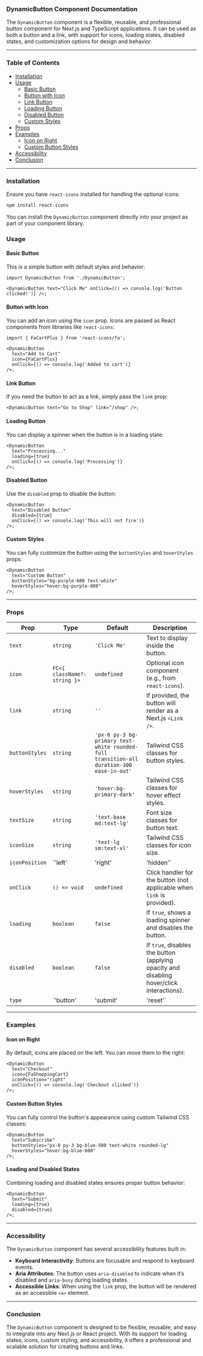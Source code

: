 ### DynamicButton Component Documentation

The `DynamicButton` component is a flexible, reusable, and professional button component for Next.js and TypeScript applications. It can be used as both a button and a link, with support for icons, loading states, disabled states, and customization options for design and behavior.

---

### Table of Contents

- [Installation](#installation)
- [Usage](#usage)
  - [Basic Button](#basic-button)
  - [Button with Icon](#button-with-icon)
  - [Link Button](#link-button)
  - [Loading Button](#loading-button)
  - [Disabled Button](#disabled-button)
  - [Custom Styles](#custom-styles)
- [Props](#props)
- [Examples](#examples)
  - [Icon on Right](#icon-on-right)
  - [Custom Button Styles](#custom-button-styles)
- [Accessibility](#accessibility)
- [Conclusion](#conclusion)

---

### Installation

Ensure you have `react-icons` installed for handling the optional icons:

```bash
npm install react-icons
```

You can install the `DynamicButton` component directly into your project as part of your component library.

### Usage

#### Basic Button

This is a simple button with default styles and behavior:

```tsx
import DynamicButton from './DynamicButton';

<DynamicButton text="Click Me" onClick={() => console.log('Button clicked!')} />;
```

#### Button with Icon

You can add an icon using the `icon` prop. Icons are passed as React components from libraries like `react-icons`:

```tsx
import { FaCartPlus } from 'react-icons/fa';

<DynamicButton
  text="Add to Cart"
  icon={FaCartPlus}
  onClick={() => console.log('Added to cart')}
/>;
```

#### Link Button

If you need the button to act as a link, simply pass the `link` prop:

```tsx
<DynamicButton text="Go to Shop" link="/shop" />;
```

#### Loading Button

You can display a spinner when the button is in a loading state:

```tsx
<DynamicButton
  text="Processing..."
  loading={true}
  onClick={() => console.log('Processing')}
/>;
```

#### Disabled Button

Use the `disabled` prop to disable the button:

```tsx
<DynamicButton
  text="Disabled Button"
  disabled={true}
  onClick={() => console.log('This will not fire')}
/>;
```

#### Custom Styles

You can fully customize the button using the `buttonStyles` and `hoverStyles` props:

```tsx
<DynamicButton
  text="Custom Button"
  buttonStyles="bg-purple-600 text-white"
  hoverStyles="hover:bg-purple-800"
/>;
```

---

### Props

| **Prop**           | **Type**                                  | **Default**                                                                                           | **Description**                                                                                                                                                                                                 |
|--------------------|-------------------------------------------|-------------------------------------------------------------------------------------------------------|-----------------------------------------------------------------------------------------------------------------------------------------------------------------------------------------------------------------|
| `text`             | `string`                                  | `'Click Me'`                                                                                           | Text to display inside the button.                                                                                                                                                                               |
| `icon`             | `FC<{ className?: string }>`              | `undefined`                                                                                           | Optional icon component (e.g., from `react-icons`).                                                                                                                                                             |
| `link`             | `string`                                  | `''`                                                                                                  | If provided, the button will render as a Next.js `<Link />`.                                                                                                                                                    |
| `buttonStyles`     | `string`                                  | `'px-6 py-3 bg-primary text-white rounded-full transition-all duration-300 ease-in-out'`               | Tailwind CSS classes for button styles.                                                                                                                                                                          |
| `hoverStyles`      | `string`                                  | `'hover:bg-primary-dark'`                                                                              | Tailwind CSS classes for hover effect styles.                                                                                                                                                                    |
| `textSize`         | `string`                                  | `'text-base md:text-lg'`                                                                               | Font size classes for button text.                                                                                                                                                                               |
| `iconSize`         | `string`                                  | `'text-lg sm:text-xl'`                                                                                 | Tailwind CSS classes for icon size.                                                                                                                                                                              |
| `iconPosition`     | `'left' | 'right' | 'hidden'`              | `'left'`                                                                                               | Controls whether the icon is displayed on the left, right, or hidden entirely.                                                                                                                                   |
| `onClick`          | `() => void`                              | `undefined`                                                                                           | Click handler for the button (not applicable when `link` is provided).                                                                                                                                           |
| `loading`          | `boolean`                                 | `false`                                                                                               | If `true`, shows a loading spinner and disables the button.                                                                                                                                                     |
| `disabled`         | `boolean`                                 | `false`                                                                                               | If `true`, disables the button (applying opacity and disabling hover/click interactions).                                                                                                                        |
| `type`             | `'button' | 'submit' | 'reset'`            | `'button'`                                                                                             | Specifies the button type (useful for form submissions).                                                                                                                                                        |

---

### Examples

#### Icon on Right

By default, icons are placed on the left. You can move them to the right:

```tsx
<DynamicButton
  text="Checkout"
  icon={FaShoppingCart}
  iconPosition="right"
  onClick={() => console.log('Checkout clicked')}
/>;
```

#### Custom Button Styles

You can fully control the button's appearance using custom Tailwind CSS classes:

```tsx
<DynamicButton
  text="Subscribe"
  buttonStyles="px-8 py-3 bg-blue-500 text-white rounded-lg"
  hoverStyles="hover:bg-blue-600"
/>;
```

#### Loading and Disabled States

Combining loading and disabled states ensures proper button behavior:

```tsx
<DynamicButton
  text="Submit"
  loading={true}
  disabled={true}
/>;
```

---

### Accessibility

The `DynamicButton` component has several accessibility features built in:

- **Keyboard Interactivity**: Buttons are focusable and respond to keyboard events.
- **Aria Attributes**: The button uses `aria-disabled` to indicate when it’s disabled and `aria-busy` during loading states.
- **Accessible Links**: When using the `link` prop, the button will be rendered as an accessible `<a>` element.

---

### Conclusion

The `DynamicButton` component is designed to be flexible, reusable, and easy to integrate into any Next.js or React project. With its support for loading states, icons, custom styling, and accessibility, it offers a professional and scalable solution for creating buttons and links.
